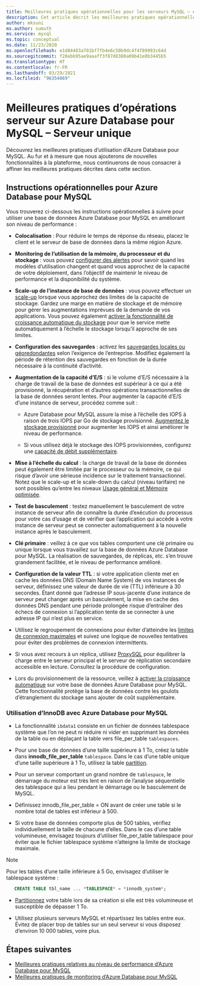 ```yaml
---
title: Meilleures pratiques opérationnelles pour les serveurs MySQL – Azure Database pour MySQL
description: Cet article décrit les meilleures pratiques opérationnelles d’une base de données MySQL sur Azure.
author: mksuni
ms.author: sumuth
ms.service: mysql
ms.topic: conceptual
ms.date: 11/23/2020
ms.openlocfilehash: e1d84483a701bf7fb4e6c50b9dc4f4f89993c64d
ms.sourcegitcommit: f28ebb95ae9aaaff3f87d8388a09b41e0b3445b5
ms.translationtype: HT
ms.contentlocale: fr-FR
ms.lasthandoff: 03/29/2021
ms.locfileid: "96354869"
---
```

# <a name="best-practices-for-server-operations-on-azure-database-for-mysql--single-server"></a>Meilleures pratiques d’opérations serveur sur Azure Database pour MySQL – Serveur unique

Découvrez les meilleures pratiques d’utilisation d’Azure Database pour MySQL. Au fur et à mesure que nous ajouterons de nouvelles fonctionnalités à la plateforme, nous continuerons de nous consacrer à affiner les meilleures pratiques décrites dans cette section.

## <a name="azure-database-for-mysql-operational-guidelines"></a>Instructions opérationnelles pour Azure Database pour MySQL 

Vous trouverez ci-dessous les instructions opérationnelles à suivre pour utiliser une base de données Azure Database pour MySQL en améliorant son niveau de performance : 

* **Colocalisation** : Pour réduire le temps de réponse du réseau, placez le client et le serveur de base de données dans la même région Azure.

* **Monitoring de l’utilisation de la mémoire, du processeur et du stockage** : vous pouvez [configurer des alertes](howto-alert-on-metric.md) pour savoir quand les modèles d’utilisation changent et quand vous approchez de la capacité de votre déploiement, dans l’objectif de maintenir le niveau de performance et la disponibilité du système. 

* **Scale-up de l’instance de base de données** : vous pouvez effectuer un [scale-up](howto-create-manage-server-portal.md) lorsque vous approchez des limites de la capacité de stockage. Gardez une marge en matière de stockage et de mémoire pour gérer les augmentations imprévues de la demande de vos applications. Vous pouvez également [activer la fonctionnalité de croissance automatique du stockage](howto-auto-grow-storage-portal.md) pour que le service mette automatiquement à l’échelle le stockage lorsqu’il approche de ses limites. 

* **Configuration des sauvegardes** : activez les [sauvegardes locales ou géoredondantes](howto-restore-server-portal.md#set-backup-configuration) selon l’exigence de l’entreprise. Modifiez également la période de rétention des sauvegardes en fonction de la durée nécessaire à la continuité d’activité. 

* **Augmentation de la capacité d’E/S** : si le volume d’E/S nécessaire à la charge de travail de la base de données est supérieur à ce qui a été provisionné, la récupération et d’autres opérations transactionnelles de la base de données seront lentes. Pour augmenter la capacité d’E/S d’une instance de serveur, procédez comme suit : 

    * Azure Database pour MySQL assure la mise à l’échelle des IOPS à raison de trois IOPS par Go de stockage provisionné. [Augmentez le stockage provisionné](howto-create-manage-server-portal.md#scale-storage-up) pour augmenter les IOPS et ainsi améliorer le niveau de performance. 

    * Si vous utilisez déjà le stockage des IOPS provisionnées, configurez une [capacité de débit supplémentaire](howto-create-manage-server-portal.md#scale-storage-up). 

* **Mise à l’échelle du calcul** : la charge de travail de la base de données peut également être limitée par le processeur ou la mémoire, ce qui risque d’avoir une sérieuse incidence sur le traitement transactionnel. Notez que le scale-up et le scale-down du calcul (niveau tarifaire) ne sont possibles qu’entre les niveaux [Usage général et Mémoire optimisée](concepts-pricing-tiers.md). 

* **Test de basculement** : testez manuellement le basculement de votre instance de serveur afin de connaître la durée d’exécution du processus pour votre cas d’usage et de vérifier que l’application qui accède à votre instance de serveur peut se connecter automatiquement à la nouvelle instance après le basculement.

* **Clé primaire** : veillez à ce que vos tables comportent une clé primaire ou unique lorsque vous travaillez sur la base de données Azure Database pour MySQL. La réalisation de sauvegardes, de réplicas, etc. s’en trouve grandement facilitée, et le niveau de performance amélioré.

* **Configuration de la valeur TTL** : si votre application cliente met en cache les données DNS (Domain Name System) de vos instances de serveur, définissez une valeur de durée de vie (TTL) inférieure à 30 secondes. Étant donné que l’adresse IP sous-jacente d’une instance de serveur peut changer après un basculement, la mise en cache des données DNS pendant une période prolongée risque d’entraîner des échecs de connexion si l’application tente de se connecter à une adresse IP qui n’est plus en service.

* Utilisez le regroupement de connexions pour éviter d’atteindre les [limites de connexion maximales](concepts-server-parameters.md#max_connections) et suivez une logique de nouvelles tentatives pour éviter des problèmes de connexion intermittents. 

* Si vous avez recours à un réplica, utilisez [ProxySQL](https://techcommunity.microsoft.com/t5/azure-database-for-mysql/scaling-an-azure-database-for-mysql-workload-running-on/ba-p/1105847) pour équilibrer la charge entre le serveur principal et le serveur de réplication secondaire accessible en lecture. Consultez la procédure de configuration. </br> 

* Lors du provisionnement de la ressource, veillez à [activer la croissance automatique](howto-auto-grow-storage-portal.md) sur votre base de données Azure Database pour MySQL. Cette fonctionnalité protège la base de données contre les goulots d’étranglement du stockage sans ajouter de coût supplémentaire. </br> 


### <a name="using-innodb-with-azure-database-for-mysql"></a>Utilisation d’InnoDB avec Azure Database pour MySQL

*   La fonctionnalité `ibdata1` consiste en un fichier de données tablespace système que l’on ne peut ni réduire ni vider en supprimant les données de la table ou en déplaçant la table vers file_per_table `tablespaces`.

* Pour une base de données d’une taille supérieure à 1 To, créez la table dans **innodb_file_per_table** `tablespace`. Dans le cas d’une table unique d’une taille supérieure à 1 To, utilisez la table [partition](https://dev.mysql.com/doc/refman/5.7/en/partitioning.html).

*   Pour un serveur comportant un grand nombre de `tablespace`, le démarrage du moteur est très lent en raison de l’analyse séquentielle des tablespace qui a lieu pendant le démarrage ou le basculement de MySQL. 

* Définissez innodb_file_per_table = ON avant de créer une table si le nombre total de tables est inférieur à 500.

* Si votre base de données comporte plus de 500 tables, vérifiez individuellement la taille de chacune d’elles. Dans le cas d’une table volumineuse, envisagez toujours d’utiliser file_per_table tablespace pour éviter que le fichier tablespace système n’atteigne la limite de stockage maximale.

> [!NOTE]
> Pour les tables d’une taille inférieure à 5 Go, envisagez d’utiliser le tablespace système : 
> ```sql
>    CREATE TABLE tbl_name ... *TABLESPACE* = *innodb_system*;
> ```

* [Partitionnez](https://dev.mysql.com/doc/refman/5.7/en/partitioning.html) votre table lors de sa création si elle est très volumineuse et susceptible de dépasser 1 To.

* Utilisez plusieurs serveurs MySQL et répartissez les tables entre eux. Évitez de placer trop de tables sur un seul serveur si vous disposez d’environ 10 000 tables, voire plus. 

## <a name="next-steps"></a>Étapes suivantes
- [Meilleures pratiques relatives au niveau de performance d’Azure Database pour MySQL](concept-performance-best-practices.md)
- [Meilleures pratiques de monitoring d’Azure Database pour MySQL](concept-monitoring-best-practices.md)
